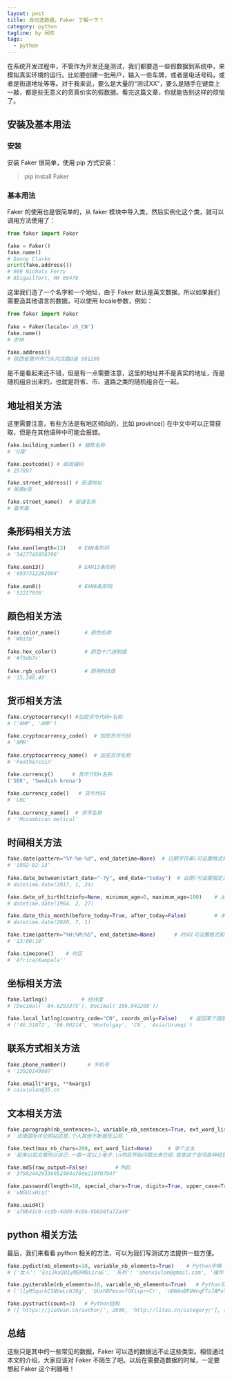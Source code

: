 ```yaml
---
layout: post
title: 自动造数据，Faker 了解一下？
category: python
tagline: by 闲欢
tags: 
  - python
---
```


在系统开发过程中，不管作为开发还是测试，我们都要造一些假数据到系统中，来模拟真实环境的运行。比如要创建一批用户，输入一些车牌，或者是电话号码，或者是街道地址等等。对于我来说，要么是大量的“测试XX”，要么是随手在键盘上一敲，都是些无意义的货真价实的假数据。看完这篇文章，你就能告别这样的烦恼了。

<!--more-->


## 安装及基本用法

### 安装

安装 Faker 很简单，使用 pip 方式安装：

> pip install Faker

### 基本用法

Faker 的使用也是很简单的，从 faker 模块中导入类，然后实例化这个类，就可以调用方法使用了：

```python
from faker import Faker

fake = Faker()
fake.name()
# Danny Clarke
print(fake.address())
# 909 Nichols Ferry 
# Abigailfort, MA 69479

```

这里我们造了一个名字和一个地址，由于 Faker 默认是英文数据，所以如果我们需要造其他语言的数据，可以使用 locale参数，例如：

```python
from faker import Faker           
 
fake = Faker(locale='zh_CN')       
fake.name()                        
# 史林
 
fake.address()                     
# 陕西省惠州市门头沟沈路d座 991298

```

是不是看起来还不错，但是有一点需要注意，这里的地址并不是真实的地址，而是随机组合出来的，也就是将省、市、道路之类的随机组合在一起。

## 地址相关方法

这里需要注意，有些方法是有地区倾向的，比如 province() 在中文中可以正常获取，但是在其他语种中可能会报错。

```python
fake.building_number() # 楼栋名称
# 'U座'

fake.postcode() # 邮政编码
# 257897

fake.street_address() # 街道地址
# 吴路e座

fake.street_name()  # 街道名称
# 嘉禾路

```

## 条形码相关方法

```python
fake.ean(length=13)    # EAN条形码
# '5427745056706'
 
fake.ean13()           # EAN13条形码
# '0937312282094'
 
fake.ean8()            # EAN8条形码
# '52227936'

```

## 颜色相关方法

```python
fake.color_name()        # 颜色名称
# 'White'
 
fake.hex_color()         # 颜色十六进制值
# '#f5db7c'
 
fake.rgb_color()         # 颜色RGB值
# '15,240,40'

```

## 货币相关方法

```python
fake.cryptocurrency() #加密货币代码+名称
# ('AMP', 'AMP')

fake.cryptocurrency_code()  # 加密货币代码
# 'XMR'
 
fake.cryptocurrency_name()  # 加密货币名称
# 'Feathercoin'
 
fake.currency()      # 货币代码+名称
('SEK', 'Swedish krona')

fake.currency_code()   # 货币代码
# 'CRC'
 
fake.currency_name()  # 货币名称
# ''Mozambican metical'

```

## 时间相关方法

```python
fake.date(pattern="%Y-%m-%d", end_datetime=None)  # 日期字符串(可设置格式和最大日期)
# '1992-02-13'
 
fake.date_between(start_date="-7y", end_date="today")  # 日期(可设置限定范围)
# datetime.date(2017, 1, 24)

fake.date_of_birth(tzinfo=None, minimum_age=0, maximum_age=100)    # 出生日期（可设置最大最小年龄）
# datetime.date(1964, 2, 27)

fake.date_this_month(before_today=True, after_today=False)         # 本月中的日期
# datetime.date(2020, 7, 1)

fake.time(pattern="%H:%M:%S", end_datetime=None)      # 时间(可设置格式和最大时间)
# '13:00:18'

fake.timezone()    # 时区
# 'Africa/Kampala''

```

## 坐标相关方法

```python 
fake.latlng()           # 经纬度
# (Decimal('-84.6293375'), Decimal('106.942208'))

fake.local_latlng(country_code="CN", coords_only=False)    # 返回某个国家某地的经纬度
# ('46.51872', '86.00214', 'Hoxtolgay', 'CN', 'Asia/Urumqi')

```

## 联系方式相关方法

```python
fake.phone_number()       # 手机号
# '13920149907'

fake.email(*args, **kwargs)  
# caixiulan@35.cn'

```

## 文本相关方法

```python
fake.paragraph(nb_sentences=3, variable_nb_sentences=True, ext_word_list=None)    # 单个段落
# '法律国际评论网站这是.个人其他不断报告公司.'

fake.text(max_nb_chars=200, ext_word_list=None)     # 单个文本
# '起来以后文章所以自己.一直一定以上电子.\n然后开始问题出来已经.信息这个空间各种经营.\n到了所有需要介绍支持.方式建设专业就是经营更多.主要功能比较事情帮助.\n之后点击成为选择资密码部分.'

fake.md5(raw_output=False)         # Md5
# '3f9824429336952484a70de210f0794f'

fake.password(length=10, special_chars=True, digits=True, upper_case=True, lower_case=True)          # 密码
# 'xNGUixHi$1'

fake.uuid4()
# 'a70b41c0-ccdb-4dd0-9c9b-9b650fa72a49'

```

## python 相关方法

最后，我们来看看 python 相关的方法，可以为我们写测试方法提供一些方便。

```python
fake.pydict(nb_elements=10, variable_nb_elements=True)    # Python字典
# {'女人': 'EsiJkxQOIyMEKMBLiraE', '系列': 'shenxiulan@gmail.com', '操作': 'VGiviSlGVputFAUSWfdL', '不过': 'CZJaxfxXXIDFOThUxxOR', '得到': 3637, '搜索': Decimal('-292113.66项目': datetime.datetime(2000, 1, 12, 0, 54, 5), '那些': 'SbQuGqOGEnFhdPEYRrou', '虽然': 'EvRyxlmTgrrhrVWxMXIu', '方面': -1623419454707.4, '历史': 'jsun@hotmail.com', '对//moxiang.cn/', '社区': 'http://lei.cn/'}

fake.pyiterable(nb_elements=10, variable_nb_elements=True)   # Python可迭代对象
# ['llyMSqurkCSNUwLcNJQg', 'bUxhBPmxovfOXixprnCr', 'nDNAnBFUWnqFTzJAPoYZ', 'aygoBknQESmPeMTdVoxz', 6393, 'http://ef.cn/category/posts/register/']

fake.pystruct(count=3)   # Python结构
# (['https://jieduan.cn/author/', 2690, 'http://litao.cn/category/'], {'还是': datetime.datetime(2000, 8, 20, 22, 17, 30), '一直': 9796, '音乐': 'https://www.laizhou.cn/hom{'全部': {0: 6397, 1: [Decimal('833148.6'), datetime.datetime(2014, 2, 10, 20, 27, 58), 2722], 2: {0: datetime.datetime(1977, 5, 16, 17, 32, 12), 1: 'WoIPYqFCHtXyQpbOJIBP 2: ['yLJmsrTnTksLqBmMhDul', datetime.datetime(2005, 2, 4, 6, 52, 20)]}}, '大小': {1: 'huangjun@gmail.com', 2: ['KLTasWcxRxpkodwDAaWn', 'kgmVQfTcQWSRWeznRLiC', 46.727079]3: {1: 'LNYNQybvzxVtioHSpdEC', 2: 'KtAnXvEEEoQjNuIORdul', 3: [8000, 52227.700775]}}, '地区': {2: 'junxiao@jingxia.cn', 3: ['zhaona@jiemo.net', 'DHKalOGzfcDKSZtTRLsK', 'doGiBbxvuKAuqrIPpS'], 4: {2: 9444, 3: 'RSqhHYIdViwynTTaIjuE', 4: [1515, 6512]}}})

```

## 总结

这些只是其中的一些常见的数据，Faker 可以造的数据远不止这些类型。相信通过本文的介绍，大家应该对 Faker 不陌生了吧。以后在需要造数据的时候，一定要想起 Faker 这个利器哦！




